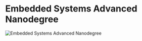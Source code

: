 # Embedded Systems Advanced Nanodegree

![Embedded Systems Advanced Nanodegree](https://github.com/AbdelrhmanWalaa/Udacity-Embedded_Systems/assets/44446382/b5bb5ddd-124a-49d0-8372-803ed4776087)
